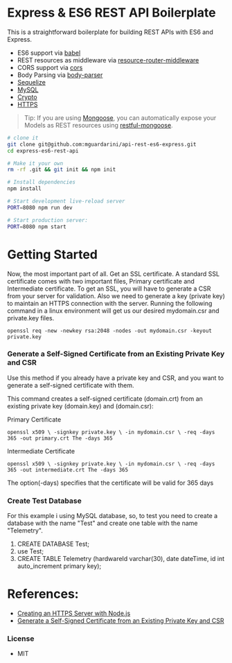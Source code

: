 Express & ES6 REST API Boilerplate
==================================

This is a straightforward boilerplate for building REST APIs with ES6 and Express.

- ES6 support via [babel](https://babeljs.io)
- REST resources as middleware via [resource-router-middleware](https://github.com/developit/resource-router-middleware)
- CORS support via [cors](https://github.com/troygoode/node-cors)
- Body Parsing via [body-parser](https://github.com/expressjs/body-parser)
- [Sequelize](https://github.com/sequelize/sequelize)
- [MySQL](https://github.com/mysqljs/mysql)
- [Crypto](https://nodejs.org/api/crypto.html)
- [HTTPS](https://nodejs.org/api/https.html)

> Tip: If you are using [Mongoose](https://github.com/Automattic/mongoose), you can automatically expose your Models as REST resources using [restful-mongoose](https://git.io/restful-mongoose).

```sh
# clone it
git clone git@github.com:mguardarini/api-rest-es6-express.git
cd express-es6-rest-api

# Make it your own
rm -rf .git && git init && npm init

# Install dependencies
npm install

# Start development live-reload server
PORT=8080 npm run dev

# Start production server:
PORT=8080 npm start

```

# Getting Started

Now, the most important part of all. Get an SSL certificate. A standard SSL certificate comes with two important files, Primary certificate and Intermediate certificate. To get an SSL, you will have to generate a CSR from your server for validation. Also we need to generate a key (private key) to maintain an HTTPS connection with the server. Running the following command in a linux environment will get us our desired mydomain.csr and private.key files.

``
openssl req -new -newkey rsa:2048 -nodes -out mydomain.csr -keyout private.key
``
### Generate a Self-Signed Certificate from an Existing Private Key and CSR

Use this method if you already have a private key and CSR, and you want to generate a self-signed certificate with them.

This command creates a self-signed certificate (domain.crt) from an existing private key (domain.key) and (domain.csr):

Primary Certificate

``
openssl x509 \
       -signkey private.key \
       -in mydomain.csr \
       -req -days 365 -out primary.crt
The -days 365 
``

Intermediate Certificate

``
openssl x509 \
       -signkey private.key \
       -in mydomain.csr \
       -req -days 365 -out intermediate.crt
The -days 365 
``

The option(-days) specifies that the certificate will be valid for 365 days

### Create Test Database

For this example i using MySQL database, so, to test you need to create a database with the name "Test" and create one table with the name "Telemetry".

 1. CREATE DATABASE Test; 
 2. use Test;
 3. CREATE TABLE Telemetry (hardwareId varchar(30), date dateTime, id int auto_increment primary key);

# References:

* [Creating an HTTPS Server with Node.js](https://medium.com/@nileshsingh/everything-about-creating-an-https-server-using-node-js-2fc5c48a8d4e)
* [Generate a Self-Signed Certificate from an Existing Private Key and CSR](https://www.digitalocean.com/community/tutorials/openssl-essentials-working-with-ssl-certificates-private-keys-and-csrs)

### License

* MIT
